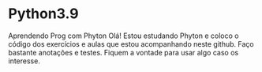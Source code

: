 # Python3.9
Aprendendo Prog com Phyton
Olá! Estou estudando Phyton e coloco o código dos exercícios e aulas que estou acompanhando
neste github.
Faço bastante anotações e testes. Fiquem a vontade para usar algo caso os interesse.
